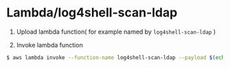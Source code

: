 # Lambda/log4shell-scan-ldap

1. Upload lambda function( for example named by `log4shell-scan-ldap` )

2. Invoke lambda function
```bash
$ aws lambda invoke --function-name log4shell-scan-ldap --payload $(echo '{"FQDN": "https://your-site.com"}' | base64) response.json
```

